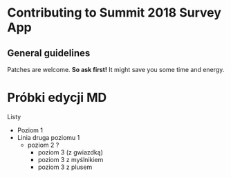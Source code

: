 # Contributing to Summit 2018 Survey App

## General guidelines

Patches are welcome. **So ask first!** It might save you some time and energy.

# Próbki edycji MD

Listy
- Poziom 1
- Linia druga poziomu 1
    - poziom 2 ?
        * poziom 3 (z gwiazdką)
        - poziom 3 z myślnikiem
        + poziom 3 z plusem
